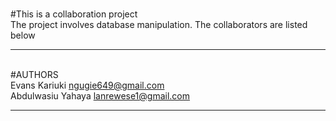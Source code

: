 <br>#This is a collaboration project 
<br>The project involves database manipulation. The collaborators are listed below
_______________________________________________________________
<br>#AUTHORS<br>
Evans Kariuki <ngugie649@gmail.com><br>
Abdulwasiu Yahaya <lanrewese1@gmail.com>
_______________________________________________________________
